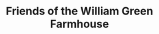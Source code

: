 ---
layout: repo
title: "Friends of the William Green Farmhouse"
id: 12669
permalink: repos/12669/
---
